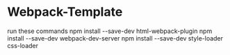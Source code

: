 # Webpack-Template
run these commands
npm install --save-dev html-webpack-plugin
npm install --save-dev webpack-dev-server
npm install --save-dev style-loader css-loader